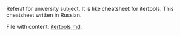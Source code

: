 Referat for university subject. It is like cheatsheet for itertools.
This cheatsheet written in Russian.

File with content: [itertools.md](itertools.md).
